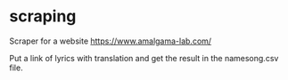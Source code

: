 # scraping
Scraper for a website https://www.amalgama-lab.com/

Put a link of lyrics with translation and get the result in the namesong.csv file.
